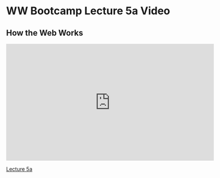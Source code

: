 # WW Bootcamp Lecture 5a Video

## How the Web Works

<iframe width="560" height="315" src="https://www.youtube.com/embed/Sq6_LNuW6jE?rel=0&modestbranding=1" frameborder="0" allowfullscreen></iframe><p><a href="https://youtu.be/Sq6_LNuW6jE">Lecture 5a</a></p>


